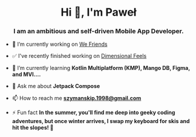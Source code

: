<h1 align="center">Hi 👋, I'm Paweł</h1>

<h3 align="center">I am an ambitious and self-driven Mobile App Developer.</h3>

- 🔭 I’m currently working on [We Friends](https://github.com/Pablit0x/WeFriends)

- ✅ I've recently finished working on [Dimensional Feels](https://github.com/Pablit0x/Dimensional-Feels)

- 🌱 I’m currently learning **Kotlin Multiplatform (KMP), Mango DB, Figma, and MVI....**

- 💬 Ask me about **Jetpack Compose**

- 📫 How to reach me **szymanskip.1998@gmail.com**

- ⚡ Fun fact **In the summer, you'll find me deep into geeky coding adventures, but once winter arrives, I swap my keyboard for skis and hit the slopes! 🎿**


</p>
